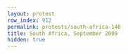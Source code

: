 ```yaml
---
layout: protest
row_index: 912
permalink: protests/south-africa-140
title: South Africa, September 2009
hidden: true
---
```

